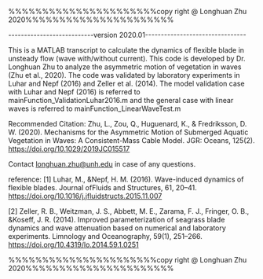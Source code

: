 %%%%%%%%%%%%%%%%%%%%%%copy right @ Longhuan Zhu 2020%%%%%%%%%%%%%%%%%%%%%%

---------------------------version 2020.01--------------------------------

This is a MATLAB transcript to calculate the dynamics of flexible blade in
unsteady flow (wave with/without current). This code is developed by 
Dr. Longhuan Zhu to analyze the asymmetric motion of vegetation in waves 
(Zhu et al., 2020). The code was validated by laboratory experiments in
Luhar and Nepf (2016) and Zeller et al. (2014). The model validation case 
with Luhar and Nepf (2016) is referred to mainFunction_ValidationLuhar2016.m
and the general case with linear waves is referred to
mainFunction_LinearWaveTest.m 

Recommended Citation:
Zhu, L., Zou, Q., Huguenard, K., & Fredriksson, D. W. (2020).
Mechanisms for the Asymmetric Motion of Submerged Aquatic Vegetation in
Waves: A Consistent-Mass Cable Model. JGR: Oceans, 125(2).
https://doi.org/10.1029/2019JC015517

Contact longhuan.zhu@unh.edu in case of any questions.

reference:
[1] Luhar, M., &Nepf, H. M. (2016). Wave-induced dynamics of flexible blades.
Journal ofFluids and Structures, 61, 20–41.
https://doi.org/10.1016/j.jfluidstructs.2015.11.007

[2] Zeller, R. B., Weitzman, J. S., Abbett, M. E., Zarama, F. J., 
Fringer, O. B., &Koseff, J. R. (2014). Improved parameterization of
seagrass blade dynamics and wave attenuation based on numerical and 
laboratory experiments. Limnology and Oceanography, 59(1), 251–266. 
https://doi.org/10.4319/lo.2014.59.1.0251

%%%%%%%%%%%%%%%%%%%%%%copy right @ Longhuan Zhu 2020%%%%%%%%%%%%%%%%%%%%%%
